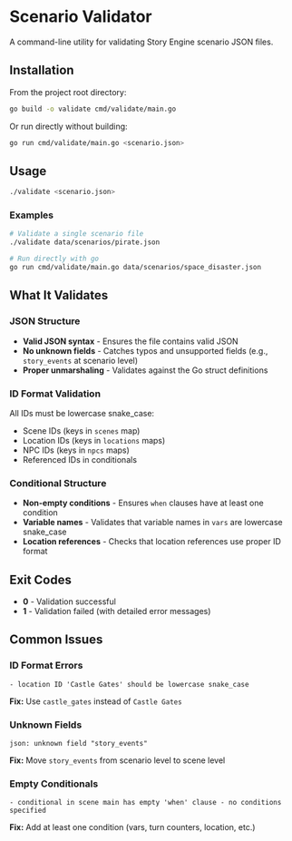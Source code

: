 # Scenario Validator

A command-line utility for validating Story Engine scenario JSON files.

## Installation

From the project root directory:

```bash
go build -o validate cmd/validate/main.go
```

Or run directly without building:

```bash
go run cmd/validate/main.go <scenario.json>
```

## Usage

```bash
./validate <scenario.json>
```

### Examples

```bash
# Validate a single scenario file
./validate data/scenarios/pirate.json

# Run directly with go
go run cmd/validate/main.go data/scenarios/space_disaster.json
```

## What It Validates

### JSON Structure
- **Valid JSON syntax** - Ensures the file contains valid JSON
- **No unknown fields** - Catches typos and unsupported fields (e.g., `story_events` at scenario level)
- **Proper unmarshaling** - Validates against the Go struct definitions

### ID Format Validation
All IDs must be lowercase snake_case:
- Scene IDs (keys in `scenes` map)
- Location IDs (keys in `locations` maps)
- NPC IDs (keys in `npcs` maps)
- Referenced IDs in conditionals

### Conditional Structure
- **Non-empty conditions** - Ensures `when` clauses have at least one condition
- **Variable names** - Validates that variable names in `vars` are lowercase snake_case
- **Location references** - Checks that location references use proper ID format

## Exit Codes

- **0** - Validation successful
- **1** - Validation failed (with detailed error messages)

## Common Issues

### ID Format Errors
```
- location ID 'Castle Gates' should be lowercase snake_case
```
**Fix:** Use `castle_gates` instead of `Castle Gates`

### Unknown Fields
```
json: unknown field "story_events"
```
**Fix:** Move `story_events` from scenario level to scene level

### Empty Conditionals
```
- conditional in scene main has empty 'when' clause - no conditions specified
```
**Fix:** Add at least one condition (vars, turn counters, location, etc.)